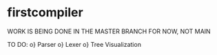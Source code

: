 
# firstcompiler

WORK IS BEING DONE IN THE MASTER BRANCH FOR NOW, NOT MAIN

TO DO:
  o} Parser
  o} Lexer
  o} Tree Visualization
  
